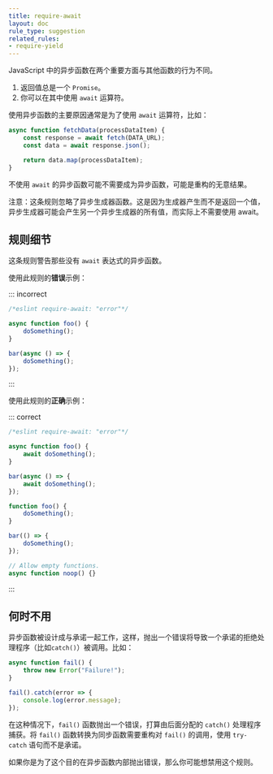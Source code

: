 ```yaml
---
title: require-await
layout: doc
rule_type: suggestion
related_rules:
- require-yield
---
```


JavaScript 中的异步函数在两个重要方面与其他函数的行为不同。

1. 返回值总是一个 `Promise`。
2. 你可以在其中使用 `await` 运算符。

使用异步函数的主要原因通常是为了使用 `await` 运算符，比如：

```js
async function fetchData(processDataItem) {
    const response = await fetch(DATA_URL);
    const data = await response.json();

    return data.map(processDataItem);
}
```

不使用 `await` 的异步函数可能不需要成为异步函数，可能是重构的无意结果。

注意：这条规则忽略了异步生成器函数。这是因为生成器产生而不是返回一个值，异步生成器可能会产生另一个异步生成器的所有值，而实际上不需要使用 await。

## 规则细节

这条规则警告那些没有 `await` 表达式的异步函数。

使用此规则的**错误**示例：

::: incorrect

```js
/*eslint require-await: "error"*/

async function foo() {
    doSomething();
}

bar(async () => {
    doSomething();
});
```

:::

使用此规则的**正确**示例：

::: correct

```js
/*eslint require-await: "error"*/

async function foo() {
    await doSomething();
}

bar(async () => {
    await doSomething();
});

function foo() {
    doSomething();
}

bar(() => {
    doSomething();
});

// Allow empty functions.
async function noop() {}
```

:::

## 何时不用

异步函数被设计成与承诺一起工作，这样，抛出一个错误将导致一个承诺的拒绝处理程序（比如`catch()`）被调用。比如：

```js
async function fail() {
    throw new Error("Failure!");
}

fail().catch(error => {
    console.log(error.message);
});
```

在这种情况下，`fail()` 函数抛出一个错误，打算由后面分配的 `catch()` 处理程序捕获。将 `fail()` 函数转换为同步函数需要重构对 `fail()` 的调用，使用 `try-catch` 语句而不是承诺。

如果你是为了这个目的在异步函数内部抛出错误，那么你可能想禁用这个规则。
